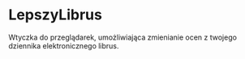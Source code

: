 # LepszyLibrus
Wtyczka do przeglądarek, umożliwiająca zmienianie ocen z twojego dziennika elektronicznego librus.
